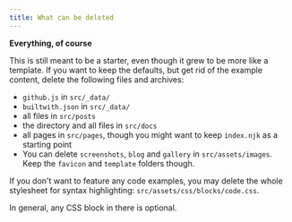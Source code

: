 ```yaml
---
title: What can be deleted
---
```


**Everything, of course**

This is still meant to be a starter, even though it grew to be more like a template.
If you want to keep the defaults, but get rid of the example content, delete the following files and archives:

- `github.js` in `src/_data/`
- `builtwith.json` in `src/_data/`
- all files in `src/posts`
- the directory and all files in `src/docs`
- all pages in `src/pages`, though you might want to keep `index.njk` as a starting point
- You can delete `screenshots`, `blog` and `gallery` in `src/assets/images`.
  Keep the `favicon` and `template` folders though.

If you don't want to feature any code examples, you may delete the whole stylesheet for syntax highlighting: `src/assets/css/blocks/code.css`.

In general, any CSS block in there is optional.

